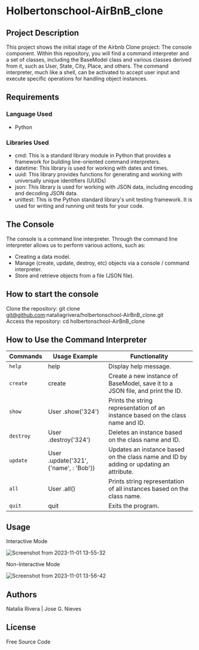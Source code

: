 # Holbertonschool-AirBnB_clone

## Project Description

This project shows the initial stage of the Airbnb Clone project: The console component. Within this repository, you will find a command interpreter and a set of classes, including the BaseModel class and various classes derived from it, such as User, State, City, Place, and others. The command interpreter, much like a shell, can be activated to accept user input and execute specific operations for handling object instances.

## Requirements

### Language Used

* Python

### Libraries Used

* cmd: This is a standard library module in Python that provides a framework for building line-oriented command interpreters.
* datetime: This library is used for working with dates and times.
* uuid: This library provides functions for generating and working with universally unique identifiers (UUIDs)
* json: This library is used for working with JSON data, including encoding and decoding JSON data.
* unittest: This is the Python standard library's unit testing framework. It is used for writing and running unit tests for your code.
    
## The Console  

The console is a command line interpreter. Through the command line interpreter allows us to perform various actions, such as:

* Creating a data model.
* Manage (create, update, destroy, etc) objects via a console / command interpreter.
* Store and retrieve objects from a file (JSON file).

## How to start the console


Clone the repository: git clone git@github.com:nataliagrivera/holbertonschool-AirBnB_clone.git   
Access the repository: cd holbertonschool-AirBnB_clone

## How to Use the Command Interpreter

| Commands |    Usage Example  |       Functionality           |    
|---|---|---|  
|  `help`    |    help    | Display help message. |  
|  `create`  | create <class>  | Create a new instance of BaseModel, save it to a JSON file, and print the ID. |  
|  `show`    | User .show('324') | Prints the string representation of an instance based on the class name and ID. |  
|  `destroy` | User .destroy('324') | Deletes an instance based on the class name and ID. |  
|  `update`  | User .update('321', {'name', : 'Bob'}) | Updates an instance based on the class name and ID by adding or updating an attribute. |   
|  `all`     | User .all() | Prints string representation of all instances based on the class name. |   
|  `quit`    | quit  | Exits the program. |  

## Usage

Interactive Mode

![Screenshot from 2023-11-01 13-55-32](https://github.com/nataliagrivera/holbertonschool-AirBnB_clone/assets/127802407/469092b6-0aea-4610-bc96-0266dc9cfed5)

Non-Interactive Mode  

![Screenshot from 2023-11-01 13-56-42](https://github.com/nataliagrivera/holbertonschool-AirBnB_clone/assets/127802407/cd7f1f03-9209-4897-a1d8-b3ef928f8f31)

## Authors
Natalia Rivera | Jose G. Nieves

## License   
Free Source Code
